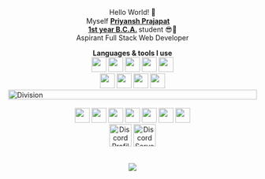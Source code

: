 <p align="center"> Hello World! 👋 <br> Myself <strong> <ins>Priyansh Prajapat</ins> </strong> <a href="https://priyansh.is-a.dev"> <img src="https://priyansh.pages.dev/c/emojis/verified.png" width="15" height="15"> </a> <br>  <strong> <ins>1st year B.C.A.</ins> </strong> student 😎🤏 <br> Aspirant Full Stack Web Developer</p>

<div align="center"> <b>Languages & tools I use</b> <br> <a href="https://www.w3schools.com/html/default.asp"><img src="https://priyansh.pages.dev/c/emojis/html.png" width="30" height="30"></a> <a href="https://www.w3schools.com/css/default.asp"><img src="https://priyansh.pages.dev/c/emojis/css.png" width="30" height="30"></a> <a href="https://www.w3schools.com/js/default.asp/"><img src="https://priyansh.pages.dev/c/emojis/js.png" width="30" height="30"></a> <a href="https://www.w3schools.com/react/default.asp"><img src="https://priyansh.pages.dev/c/emojis/react.png" width="30" height="30"></a>  <a href="https://www.w3schools.com/bootstrap5/index.php"><img src="https://priyansh.pages.dev/c/emojis/bootstrap.png" width="30" height="30"></a> <br> <a href="https://www.w3schools.com/python/default.asp"><img src="https://priyansh.pages.dev/c/emojis/py.png" width="30" height="30"></a> <a href="https://https://www.w3schools.com/mongodb/index.php/"><img src="https://priyansh.pages.dev/c/emojis/mongodb.png" width="30" height="30"></a>  <a href="https://www.w3schools.com/git/default.asp"><img src="https://priyansh.pages.dev/c/emojis/git.png" width="30" height="30"></a>
<a href="https://www.w3schools.com/aws/index.php"><img src="https://priyansh.pages.dev/c/emojis/aws.png" width="30" height="30"></a></div> 

<div><img src="https://priyansh.pages.dev/c/gif/div-line.gif" alt="Division" height="20px" width="100%"> </div>

<div align="center"> <br> <a href="https://priyansh.is-a.dev/"><img src="https://priyansh.pages.dev/c/emojis/web.gif" width="30" height="30"></a> <a href="https://instagram.com/thepriyanshprajapat"><img src="https://priyansh.pages.dev/c/emojis/instagram.png" width="30" height="30"></a> <a href="https://twitter.com/oyepriyansh"><img src="https://priyansh.pages.dev/c/emojis/twitter.png" width="30" height="30"></a> <a href="https://buymeacoffee.com/oyepriyansh"><img src="https://priyansh.pages.dev/c/emojis/buymeacoffee.png" width="30" height="30"></a>  <a href="https://priyansh.is-a.dev/upi"><img src="https://priyansh.pages.dev/c/emojis/upi.png" width="30" height="30"></a> <a href="https://youtube.com/@oyepriyansh"><img src="https://priyansh.pages.dev/c/emojis/youtube.png" width="30" height="30"></a> <a href="mailto:priy@nsh.is-a.dev"><img src="https://priyansh.pages.dev/c/emojis/mail.png" width="30" height="30"></a> </div> 


 <div align="center"> <a href="https://discord.com/users/838764339942785051"><img src="https://discord.c99.nl/widget/theme-3/838764339942785051.png" alt="Discord Profile" height="45"></a>  <a href="https://discord.com/invite/VWUh7KuCwy"><img src="https://discord.com/api/guilds/1013114166963339434/widget.png?style=banner2" alt="Discord Server" height="45"></a> </div> <br>
<p align="center"><a href="https://github.com/priyanshprajapat"><img src="https://gpvc.arturio.dev/priyanshprajapat"></a> </p>



